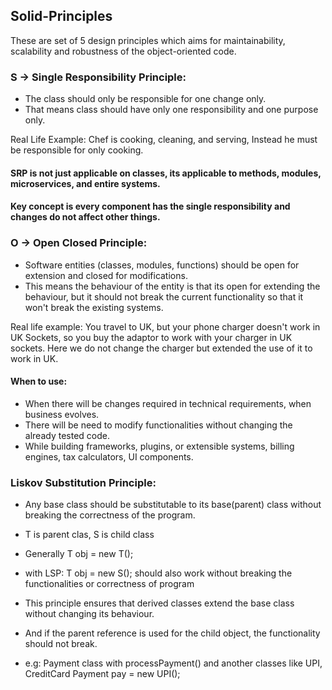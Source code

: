## Solid-Principles

These are set of 5 design principles which aims for maintainability, 
scalability and robustness of the object-oriented code.

### S -> Single Responsibility Principle: 
- The class should only be responsible for one change only.
- That means class should have only one responsibility and one purpose only.

Real Life Example: Chef is cooking, cleaning, and serving,
Instead he must be responsible for only cooking.

#### SRP is not just applicable on classes, its applicable to methods, modules, microservices, and entire systems.

#### Key concept is every component has the single responsibility and changes do not affect other things.

### O -> Open Closed Principle:
- Software entities (classes, modules, functions) should be open for extension and closed for 
modifications.
- This means the behaviour of the entity is that its open for extending the behaviour, 
but it should not break the current functionality so that it won't break the existing systems.

Real life example: You travel to UK, but your phone charger doesn't work in UK Sockets, 
so you buy the adaptor to work with your charger in UK sockets.
Here we do not change the charger but extended the use of it to work in UK.

#### When to use:
- When there will be changes required in technical requirements, when business evolves.
- There will be need to modify functionalities without changing the already tested code.
- While building frameworks, plugins, or extensible systems, billing engines, tax calculators, 
UI components.

### Liskov Substitution Principle:

- Any base class should be substitutable to its base(parent) class without breaking the 
correctness of the program.
- T is parent clas, S is child class 
- Generally T obj = new T();
- with LSP: T obj = new S(); should also work without breaking the functionalities or correctness of program
- This principle ensures that derived classes extend the base class without changing its
behaviour.
- And if the parent reference is used for the child object, the functionality should not break.

- e.g: Payment class with processPayment() and another classes like UPI, CreditCard
Payment pay = new UPI();